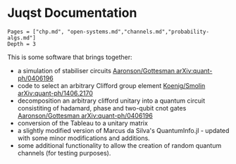 # Juqst Documentation



```@contents
Pages = ["chp.md", "open-systems.md","channels.md","probability-algs.md"]
Depth = 3
```

This is some software that brings together:
- a simulation of stabiliser circuits [Aaronson/Gottesman arXiv:quant-ph/0406196](http://arxiv.org/pdf/quant-ph/0406196)
- code to select an arbitrary Clifford group element [Koenig/Smolin arXiv:quant-ph/1406.2170](http://arxiv.org/abs/1406.2170)
- decomposition an arbitrary clifford unitary into a quantum circuit consistiting of hadamard, phase and two-qubit cnot gates [Aaronson/Gottesman arXiv:quant-ph/0406196](http://arxiv.org/pdf/quant-ph/0406196)
- conversion of the Tableau to a unitary matrix
- a slightly modified version of Marcus da Silva's QuantumInfo.jl - updated with some minor modifications and additions.
- some additional functionality to allow the creation of random quantum channels (for testing purposes).

